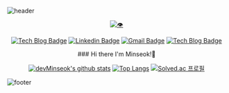 ![header](https://capsule-render.vercel.app/api?type=wave&color=timeGradient&height=280&section=header&text=I'm%20iS%20Developer&fontSize=70&animation=fadeIn&fontAlignY=40)

<div align=center>

[![👁](https://hits.seeyoufarm.com/api/count/incr/badge.svg?url=https%3A%2F%2Fgithub.com%2Fdev#Minseok)](https://github.com/devMinseok)

</div>

<div align=center>

[![Tech Blog Badge](http://img.shields.io/badge/-Tech%20blog-black?style=flat-square&logo=github&link=https://zzsza.github.io/)](https://devminseok.medium.com)
[![Linkedin Badge](https://img.shields.io/badge/-LinkedIn-blue?style=flat-square&logo=Linkedin&logoColor=white&link=https://www.linkedin.com/in/민석-강-a8a292176/)](https://www.linkedin.com/in/민석-강-a8a292176/)
[![Gmail Badge](https://img.shields.io/badge/Gmail-d14836?style=flat-square&logo=Gmail&logoColor=white&link=mailto:qbq5000@gmail.com)](mailto:qbq5000@gmail.com)
[![Tech Blog Badge](http://img.shields.io/badge/-Portfolio-black?style=flat-square&logo=github&link=https://zzsza.github.io/)](https://devMinseok.github.io)

</div>
  
<div align=center>
### Hi there I'm Minseok!👋

[![devMinseok's github stats](https://github-readme-stats.vercel.app/api?username=devMinseok&count_private=true&show_icons=true)](https://github.com/devMinseok)
[![Top Langs](https://github-readme-stats.vercel.app/api/top-langs/?username=devMinseok&layout=compact)](https://github.com/devMinseok)
[![Solved.ac 프로필](http://mazassumnida.wtf/api/v2/generate_badge?boj=qbq5000)](https://solved.ac/qbq5000)
</div>


![footer](https://capsule-render.vercel.app/api?type=wave&color=F05138&height=150&section=footer&text=Swift&fontSize=60&animation=fadeIn&fontColor=FFFFFF&fontAlign=61)
